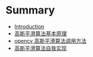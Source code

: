 # Summary

* [Introduction](README.md)
* [高斯平滑算法基本原理](gao-si-ping-hua-suan-fa-ji-ben-yuan-li.md)
* [opencv 高斯平滑算法调用方法](opencv-gao-si-ping-hua-suan-fa-diao-yong-fang-fa.md)
* [高斯平滑算法自我实现](gao-si-ping-hua-suan-fa-zi-wo-shi-xian.md)

